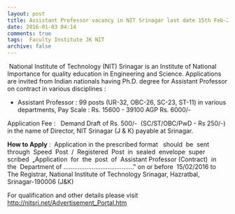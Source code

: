 ```yaml
---
layout: post
title: Assistant Professor vacancy in NIT Srinagar last date 15th Feb-2016   
date: 2016-01-03 04:14
comments: true
tags:  Faculty Institute JK NIT 
archive: false
---
```

 National Institute of Technology (NIT) Srinagar is an Institute of National Importance for quality education in Engineering and Science. Applications are invited from Indian nationals having Ph.D. degree for Assistant Professor on contract in various disciplines :

- Assistant Professor : 99 posts (UR-32, OBC-26, SC-23, ST-11) in various departments, Pay Scale : Rs. 15600 - 39100 AGP Rs. 6000/-   

Application Fee :   Demand Draft of Rs. 500/-  (SC/ST/OBC/PwD - Rs 250/-)  in the name of Director, NIT Srinagar (J & K) payable at Srinagar.

**How to Apply** :  Application in the prescribed format   should  be  sent  through  Speed  Post  /  Registered  Post  in  sealed  envelope  super scribed  „Application  for  the  post  of  Assistant Professor (Contract)  in  the  Department of ……………………................‟ on or before  15/02/2016 to The Registrar, National Institute of Technology Srinagar, Hazratbal, Srinagar-190006 (J&K) 


For qualification and other details please visit  <http://nitsri.net/Advertisement_Portal.htm>
 
